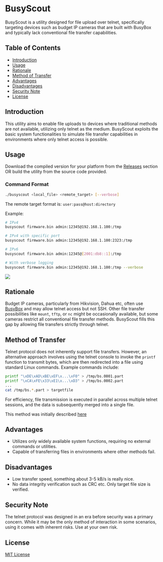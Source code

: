 # BusyScout

BusyScout is a utility designed for file upload over telnet, specifically targeting devices such as budget IP cameras that are built with BusyBox and typically lack conventional file transfer capabilities.

## Table of Contents

- [Introduction](#introduction)
- [Usage](#usage)
- [Rationale](#rationale)
- [Method of Transfer](#method-of-transfer)
- [Advantages](#advantages)
- [Disadvantages](#disadvantages)
- [Security Note](#security-note)
- [License](#license)

## Introduction

This utility aims to enable file uploads to devices where traditional methods are not available, utilizing only telnet as the medium. BusyScout exploits the basic system functionalities to simulate file transfer capabilities in environments where only telnet access is possible.

## Usage

Download the compiled version for your platform from the [Releases](https://github.com/krabiswabbie/busyscout/releases/latest) section OR build the utility from the source code provided.

### Command Format

```bash
./busyscout <local_file> <remote_target> [--verbose]
```

The remote target format is: `user:pass@host:directory`

Example:
```bash
# IPv4
busyscout firmware.bin admin:12345@192.168.1.100:/tmp

# IPv4 with specific port
busyscout firmware.bin admin:12345@192.168.1.100:2323:/tmp

# IPv6
busyscout firmware.bin admin:12345@[2001:db8::1]:/tmp

# With verbose logging
busyscout firmware.bin admin:12345@192.168.1.100:/tmp --verbose
```

![](static/demo.gif)

## Rationale
Budget IP cameras, particularly from Hikvision, Dahua etc, often use [BusyBox](https://busybox.net/) and may allow telnet access but not SSH. Other file transfer possibilities like `mount`, `tftp`, or `nc` might be occasionally available, but some cameras restrict all conventional file transfer methods. BusyScout fills this gap by allowing file transfers strictly through telnet.

## Method of Transfer
Telnet protocol does not inherently support file transfers. However, an alternative approach involves using the telnet console to invoke the `printf` function to transmit bytes, which are then redirected into a file using standard Linux commands. Example commands include:

```bash
printf "\xDE\xAD\xBE\xEF\x...\xF0" > /tmp/bs.0001.part
printf "\xCA\xFE\x33\xE1\x...\xD3" > /tmp/bs.0002.part
...
cat /tmp/bs.*.part > targetfile 
```

For efficiency, file transmission is executed in parallel across multiple telnet sessions, and the data is subsequently merged into a single file.

This method was initially described [here](https://unix.stackexchange.com/a/417895)

## Advantages
- Utilizes only widely available system functions, requiring no external commands or utilities.
- Capable of transferring files in environments where other methods fail.

## Disadvantages
- Low transfer speed, something about 3-5 kB/s is really nice.
- No data integrity verification such as CRC etc. Only target file size is verified.

## Security Note
The telnet protocol was designed in an era before security was a primary concern. While it may be the only method of interaction in some scenarios, using it comes with inherent risks. Use at your own risk.

## License
[MIT License](LICENSE)
